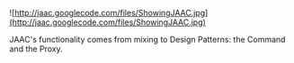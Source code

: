 ![http://jaac.googlecode.com/files/ShowingJAAC.jpg](http://jaac.googlecode.com/files/ShowingJAAC.jpg)

JAAC's functionality comes from mixing to Design Patterns: the Command and the Proxy.